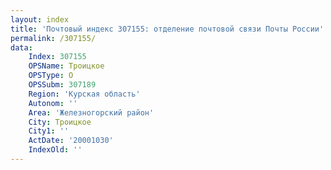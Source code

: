 ```yaml
---
layout: index
title: 'Почтовый индекс 307155: отделение почтовой связи Почты России'
permalink: /307155/
data:
    Index: 307155
    OPSName: Троицкое
    OPSType: О
    OPSSubm: 307189
    Region: 'Курская область'
    Autonom: ''
    Area: 'Железногорский район'
    City: Троицкое
    City1: ''
    ActDate: '20001030'
    IndexOld: ''
---
```

